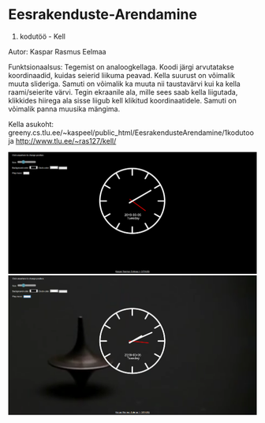 # Eesrakenduste-Arendamine
1. kodutöö - Kell

Autor: Kaspar Rasmus Eelmaa

Funktsionaalsus: Tegemist on analoogkellaga. Koodi järgi arvutatakse koordinaadid, kuidas seierid liikuma peavad.
Kella suurust on võimalik muuta slideriga. Samuti on võimalik ka muuta nii taustavärvi kui ka kella raami/seierite värvi.
Tegin ekraanile ala, mille sees saab kella liigutada, klikkides hiirega ala sisse liigub kell klikitud koordinaatidele.
Samuti on võimalik panna muusika mängima.

Kella asukoht: greeny.cs.tlu.ee/~kaspeel/public_html/EesrakendusteArendamine/1kodutoo ja http://www.tlu.ee/~ras127/kell/

<img src="kell.png">
<img src="kell2.png">
